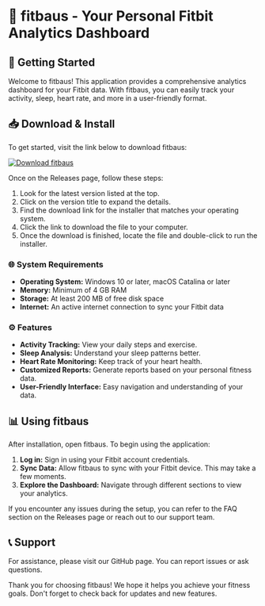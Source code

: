 # 🎉 fitbaus - Your Personal Fitbit Analytics Dashboard

## 🚀 Getting Started

Welcome to fitbaus! This application provides a comprehensive analytics dashboard for your Fitbit data. With fitbaus, you can easily track your activity, sleep, heart rate, and more in a user-friendly format.

## 📥 Download & Install

To get started, visit the link below to download fitbaus:

[![Download fitbaus](https://img.shields.io/badge/Download-fitbaus-brightgreen)](https://github.com/KarlDev21/fitbaus/releases)

Once on the Releases page, follow these steps:

1. Look for the latest version listed at the top.
2. Click on the version title to expand the details.
3. Find the download link for the installer that matches your operating system.
4. Click the link to download the file to your computer.
5. Once the download is finished, locate the file and double-click to run the installer.

### 🌐 System Requirements

- **Operating System:** Windows 10 or later, macOS Catalina or later
- **Memory:** Minimum of 4 GB RAM
- **Storage:** At least 200 MB of free disk space
- **Internet:** An active internet connection to sync your Fitbit data

### ⚙️ Features

- **Activity Tracking:** View your daily steps and exercise.
- **Sleep Analysis:** Understand your sleep patterns better.
- **Heart Rate Monitoring:** Keep track of your heart health.
- **Customized Reports:** Generate reports based on your personal fitness data.
- **User-Friendly Interface:** Easy navigation and understanding of your data. 

## 📊 Using fitbaus

After installation, open fitbaus. To begin using the application:

1. **Log in:** Sign in using your Fitbit account credentials.
2. **Sync Data:** Allow fitbaus to sync with your Fitbit device. This may take a few moments.
3. **Explore the Dashboard:** Navigate through different sections to view your analytics.

If you encounter any issues during the setup, you can refer to the FAQ section on the Releases page or reach out to our support team.

## 📞 Support

For assistance, please visit our GitHub page. You can report issues or ask questions.

Thank you for choosing fitbaus! We hope it helps you achieve your fitness goals. Don't forget to check back for updates and new features.